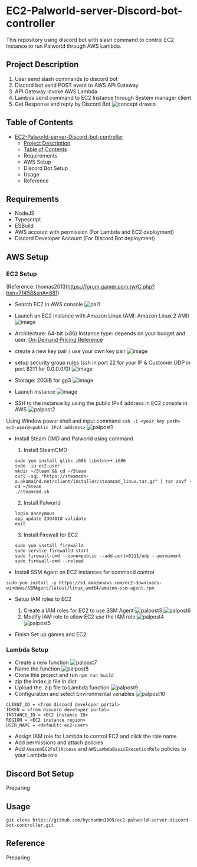 # EC2-Palworld-server-Discord-bot-controller
This repository using discord bot with slash command to control EC2 Instance to run Palworld through AWS Lambda.

## Project Description
1. User send slash commands to discord bot 
2. Discord bot send POST event to AWS API Gateway
3. API Gateway invoke AWS Lambda
4. Lambda send command to EC2 Instance through System manager client
5. Get Response and reply by Discord Bot
![concept drawio](https://github.com/hychanbn1009/ec2-palworld-server-discord-bot-controller/assets/51984388/116b5d09-2873-48e1-9a6a-8445029a895f)

## Table of Contents
- [EC2-Palworld-server-Discord-bot-controller](#EC2-Palworld-server-Discord-bot-controller)
  - [Project Description](#project-discription)
  - [Table of Contents](#table-of-contents)
  - Requirements
  - AWS Setup
  - Discord Bot Setup
  - Usage
  - Reference

## Requirements
- NodeJS
- Typescript
- ESBuild
- AWS account with permission (For Lambda and EC2 deployment)
- Discord Developer Account (For Discord Bot deployment)

## AWS Setup
### EC2 Setup
(Reference: thomas2013(https://forum.gamer.com.tw/C.php?bsn=71458&snA=881)
- Search EC2 in AWS console
 ![pal1](https://github.com/hychanbn1009/ec2-palworld-server-discord-bot-controller/assets/51984388/3b1f2239-f568-4d45-b8f8-ee99be6f0115)

- Launch an EC2 instance with Amazon Linux (AMI: Amazon Linux 2 AMI)
 ![image](https://github.com/hychanbn1009/ec2-palworld-server-discord-bot-controller/assets/51984388/a81d90bb-39d5-4800-b85d-d609c0e0568d)

- Architecture: 64-bit (x86) 
 Instance type: depends on your budget and user. [On-Demand Pricing Reference](https://aws.amazon.com/ec2/pricing/on-demand/)
- create a new key pair / use your own key pair
 ![image](https://github.com/hychanbn1009/ec2-palworld-server-discord-bot-controller/assets/51984388/8f1e119b-f5fb-4445-9dc6-761b20975576)

- setup security group rules (ssh in port 22 for your IP & Customer UDP in port 8211 for 0.0.0.0/0)
 ![image](https://github.com/hychanbn1009/ec2-palworld-server-discord-bot-controller/assets/51984388/0fee14c7-521e-40fb-8c40-ee65c0019530)

- Storage: 20GiB for gp3
 ![image](https://github.com/hychanbn1009/ec2-palworld-server-discord-bot-controller/assets/51984388/d9be9413-7cb3-4892-929f-274fb3a53566)

- Launch Instance
 ![image](https://github.com/hychanbn1009/ec2-palworld-server-discord-bot-controller/assets/51984388/28ea793f-c38f-422d-81be-89c64959adaf)

- SSH to the instance by using the public IPv4 address in EC2 console in AWS
![palpost2](https://github.com/user-attachments/assets/6aabdc13-a3a1-427b-9f15-ba2a0c4a1ca5)

Using Window power shell and input command `ssh -i <your key path> ec2-user@<public IPv4 address>`
![palpost1](https://github.com/user-attachments/assets/e02c19fc-4969-4a49-a6fd-7c653ca85c62)

- Install Steam CMD and Palworld using command
  1. Install SteamCMD

  ```
  sudo yum install glibc.i686 libstdc++.i686
  sudo -iu ec2-user
  mkdir ~/Steam && cd ~/Steam
  curl -sqL "https://steamcdn-a.akamaihd.net/client/installer/steamcmd_linux.tar.gz" | tar zxvf -
  cd ~/Steam
  ./steamcmd.sh
  ```
  
  2. Install Palworld

  ```
  login anonymous
  app_update 2394010 validate
  exit
  ```

  3. Install Firewall for EC2
  ```
  sudo yum install firewalld
  sudo service firewalld start
  sudo firewall-cmd --zone=public --add-port=8211/udp --permanent
  sudo firewall-cmd --reload
  ```

- Install SSM Agent on EC2 instances for command control
  
`sudo yum install -y https://s3.amazonaws.com/ec2-downloads-windows/SSMAgent/latest/linux_amd64/amazon-ssm-agent.rpm`
  
- Setup IAM roles to EC2
  1. Create a IAM roles for EC2 to use SSM Agent
  ![palpost3](https://github.com/user-attachments/assets/002d098e-19e1-4d13-b04c-0b4d0a8ae113)
  ![palpost6](https://github.com/user-attachments/assets/8ef4b9aa-18fe-485c-9814-56b26c82618e)
  2. Modify IAM role to allow EC2 use the IAM role
  ![palpost4](https://github.com/user-attachments/assets/d8b03f30-2e1f-4185-a10c-cf11a3cf4a59)
  ![palpost5](https://github.com/user-attachments/assets/89396075-415c-4b8e-8fd8-d1b780e8ad64)

- Finish Set up games and EC2

### Lambda Setup
 - Create a new function
   ![palpost7](https://github.com/user-attachments/assets/1daaf9b0-40e5-49c4-9476-a79fecee6e3e)
 - Name the function
   ![palpost8](https://github.com/user-attachments/assets/2aac688b-42a6-416f-b5bc-81b1095e99a0)
 - Clone this project and run `npm run build`
 - zip the index.js file in dist
 - Upload the .zip file to Lambda function
   ![palpost9](https://github.com/user-attachments/assets/14dc0a79-71dd-4856-b912-73e211333b3b)
 - Configuration and select Environmental variables
   ![palpost10](https://github.com/user-attachments/assets/cf10998d-41ca-4e4d-9826-96740c87c05c)
  
  ```
  CLIENT_ID = <from discord developer portal>
  TOKEN = <from discord developer portal>
  INSTANCE_ID = <EC2 instance ID>
  REGION = <EC2 instance region>
  USER_NAME = <default: ec2-user>
  ```

  - Assign IAM role for Lambda to control EC2 and click the role name
  - Add permissions and attach policies
  - Add `AmazonEC2FullAccess` and `AWSLambdaBasicExecutionRole` policies to your Lambda role

## Discord Bot Setup
Preparing

## Usage
```git clone https://github.com/hychanbn1009/ec2-palworld-server-discord-bot-controller.git```

## Reference
Preparing
